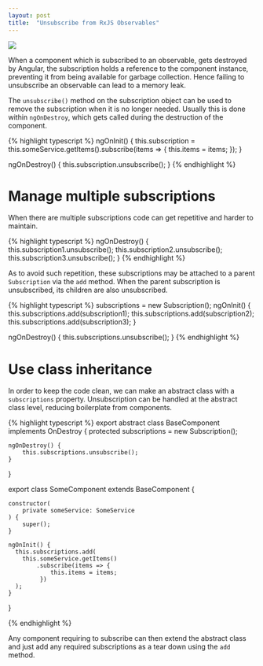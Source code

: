 ```yaml
---
layout: post
title:  "Unsubscribe from RxJS Observables"
---
```


![](/assets/rxjsng.png)

When a component which is subscribed to an observable, gets destroyed by Angular, the subscription holds a reference to the component instance, preventing it from being available for garbage collection. Hence failing to unsubscribe an observable can lead to a memory leak.

The `unsubscribe()` method on the subscription object can be used to remove the subscription when it is no longer needed. Usually this is done within `ngOnDestroy`, which gets called during the destruction of the component.
 
{% highlight typescript %}
ngOnInit() {
  this.subscription = this.someService.getItems().subscribe(items => {
    this.items = items;
  });
}

ngOnDestroy() {
  this.subscription.unsubscribe();
}
{% endhighlight %}

# Manage multiple subscriptions

When there are multiple subscriptions code can get repetitive and harder to maintain.

{% highlight typescript %}
ngOnDestroy() {
  this.subscription1.unsubscribe();
  this.subscription2.unsubscribe();
  this.subscription3.unsubscribe();
}
{% endhighlight %}

As to avoid such repetition, these subscriptions may be attached to a parent `Subscription` via the `add` method. When the parent subscription is unsubscribed, its children are also unsubscribed.

{% highlight typescript %}
subscriptions = new Subscription();
ngOnInit() {
  this.subscriptions.add(subscription1);
  this.subscriptions.add(subscription2);
  this.subscriptions.add(subscription3);
}

ngOnDestroy() {
  this.subscriptions.unsubscribe();
}
{% endhighlight %}

# Use class inheritance

In order to keep the code clean, we can make an abstract class with a `subscriptions` property. Unsubscription can be handled at the abstract class level, reducing boilerplate from components.

{% highlight typescript %}
export abstract class BaseComponent implements OnDestroy {
    protected subscriptions = new Subscription();
    
    ngOnDestroy() {
        this.subscriptions.unsubscribe();
    }
}

export class SomeComponent extends BaseComponent {

    constructor(
        private someService: SomeService
    ) {
        super();
    }

    ngOnInit() {
      this.subscriptions.add(
        this.someService.getItems()
            .subscribe(items => {
                this.items = items;
             })
      );
    }
}

{% endhighlight %}

Any component requiring to subscribe can then extend the abstract class and just add any required subscriptions as a tear down using the `add` method.